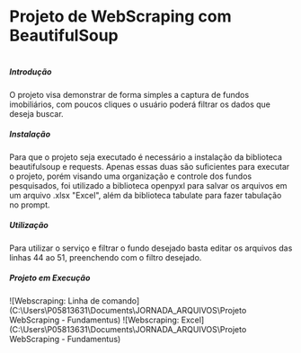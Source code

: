 # Projeto de WebScraping com BeautifulSoup <h1>
  
  ##### **Introdução** <h5>
O projeto visa demonstrar de forma simples a captura de fundos imobiliários, com poucos cliques o usuário poderá filtrar os dados que deseja buscar.
  ##### **Instalação** <h5>
  Para que o projeto seja executado é necessário a instalação da biblioteca beautifulsoup e requests. Apenas essas duas são suficientes para executar o projeto,
  porém visando uma organização e controle dos fundos pesquisados, foi utilizado a biblioteca openpyxl para salvar os arquivos em um arquivo .xlsx "Excel", além da biblioteca tabulate para fazer tabulação no prompt.
  ##### **Utilização** <h5>
Para utilizar o serviço e filtrar o fundo desejado basta editar os arquivos das linhas 44 ao 51, preenchendo com o filtro desejado.
  ##### **Projeto em Execução** <h5>
  ![Webscraping: Linha de comando](C:\Users\P05813631\Documents\JORNADA_ARQUIVOS\Projeto WebScraping - Fundamentus)
  ![Webscraping: Excel](C:\Users\P05813631\Documents\JORNADA_ARQUIVOS\Projeto WebScraping - Fundamentus)
